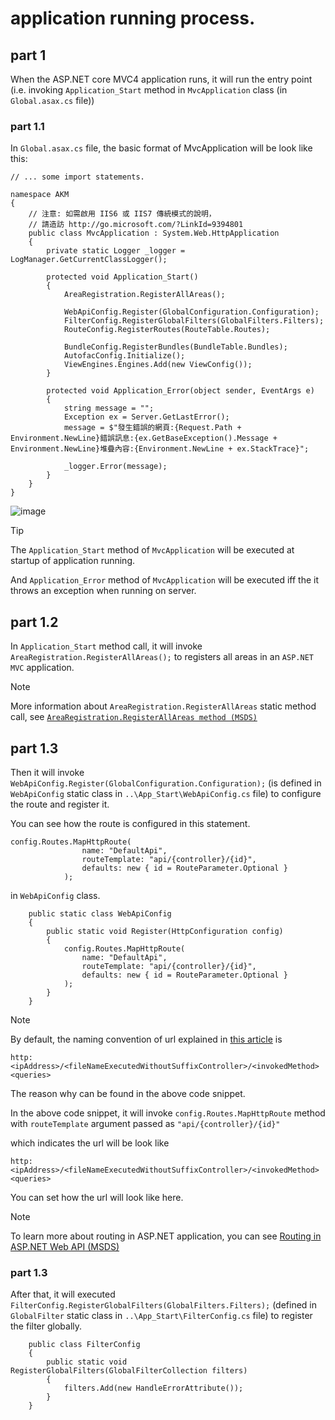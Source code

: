 # application running process.
## part 1

When the ASP.NET core MVC4 application runs, it will run the entry point (i.e. invoking `Application_Start` method in `MvcApplication` class (in `Global.asax.cs` file))

### part 1.1
In `Global.asax.cs` file, the basic format of MvcApplication will be look like this:

```
// ... some import statements.

namespace AKM
{
    // 注意: 如需啟用 IIS6 或 IIS7 傳統模式的說明，
    // 請造訪 http://go.microsoft.com/?LinkId=9394801
    public class MvcApplication : System.Web.HttpApplication
    {
        private static Logger _logger = LogManager.GetCurrentClassLogger();

        protected void Application_Start()
        {
            AreaRegistration.RegisterAllAreas();

            WebApiConfig.Register(GlobalConfiguration.Configuration);
            FilterConfig.RegisterGlobalFilters(GlobalFilters.Filters);
            RouteConfig.RegisterRoutes(RouteTable.Routes);

            BundleConfig.RegisterBundles(BundleTable.Bundles);
            AutofacConfig.Initialize();
            ViewEngines.Engines.Add(new ViewConfig());
        }

        protected void Application_Error(object sender, EventArgs e)
        {
            string message = "";
            Exception ex = Server.GetLastError();
            message = $"發生錯誤的網頁:{Request.Path + Environment.NewLine}錯誤訊息:{ex.GetBaseException().Message + Environment.NewLine}堆疊內容:{Environment.NewLine + ex.StackTrace}";

            _logger.Error(message);
        }
    }
}
```

![image](https://github.com/user-attachments/assets/19e8b2eb-6a39-4d54-8fb1-7b7e8c321c76)

> [!TIP]
> The `Application_Start` method of `MvcApplication` will be executed at startup of application running.
>
> And `Application_Error` method of `MvcApplication` will be executed iff the it throws an exception when running on server. 

## part 1.2

In `Application_Start` method call, it will invoke `AreaRegistration.RegisterAllAreas();` to registers all areas in an `ASP.NET MVC` application.

> [!NOTE]
> More information about `AreaRegistration.RegisterAllAreas` static method call, see [`AreaRegistration.RegisterAllAreas method (MSDS)`](https://learn.microsoft.com/en-us/dotnet/api/system.web.mvc.arearegistration.registerallareas?view=aspnet-mvc-5.2)

## part 1.3

Then it will invoke `WebApiConfig.Register(GlobalConfiguration.Configuration);` (is defined in `WebApiConfig` static class in `..\App_Start\WebApiConfig.cs` file) to configure the route and register it.

You can see how the route is configured in this statement.

```
config.Routes.MapHttpRoute(
                name: "DefaultApi",
                routeTemplate: "api/{controller}/{id}",
                defaults: new { id = RouteParameter.Optional }
            );
```

in `WebApiConfig` class.

```
    public static class WebApiConfig
    {
        public static void Register(HttpConfiguration config)
        {
            config.Routes.MapHttpRoute(
                name: "DefaultApi",
                routeTemplate: "api/{controller}/{id}",
                defaults: new { id = RouteParameter.Optional }
            );
        }
    }
```

> [!NOTE]
> By default, the naming convention of url explained in [this article](https://github.com/40843245/ASP.NET-core-MVC/blob/main/naming%20convention/MS%20MVC%20naming%20convention.md#url) is
>
> ```
> http:<ipAddress>/<fileNameExecutedWithoutSuffixController>/<invokedMethod><queries>
> ```
>
> The reason why can be found in the above code snippet.
>
> In the above code snippet, it will invoke `config.Routes.MapHttpRoute` method with `routeTemplate` argument passed as `"api/{controller}/{id}"`
>
> which indicates the url will be look like
>
> ```
> http:<ipAddress>/<fileNameExecutedWithoutSuffixController>/<invokedMethod><queries>
> ```
> 
> You can set how the url will look like here.

> [!NOTE]
> To learn more about routing in ASP.NET application, you can see [Routing in ASP.NET Web API (MSDS)](https://learn.microsoft.com/en-us/aspnet/web-api/overview/web-api-routing-and-actions/routing-in-aspnet-web-api)

### part 1.3

After that, it will executed `FilterConfig.RegisterGlobalFilters(GlobalFilters.Filters);` (defined in `GlobalFilter` static class in `..\App_Start\FilterConfig.cs` file) to register the filter globally.

```
    public class FilterConfig
    {
        public static void RegisterGlobalFilters(GlobalFilterCollection filters)
        {
            filters.Add(new HandleErrorAttribute());
        }
    }
```
